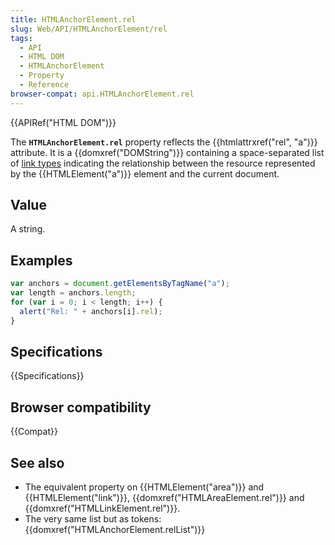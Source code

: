 ```yaml
---
title: HTMLAnchorElement.rel
slug: Web/API/HTMLAnchorElement/rel
tags:
  - API
  - HTML DOM
  - HTMLAnchorElement
  - Property
  - Reference
browser-compat: api.HTMLAnchorElement.rel
---
```

{{APIRef("HTML DOM")}}

The **`HTMLAnchorElement.rel`** property reflects the
{{htmlattrxref("rel", "a")}} attribute. It is a {{domxref("DOMString")}} containing a
space-separated list of [link types](/en-US/docs/Web/HTML/Link_types)
indicating the relationship between the resource represented by the {{HTMLElement("a")}}
element and the current document.

## Value

A string.

## Examples

```js
var anchors = document.getElementsByTagName("a");
var length = anchors.length;
for (var i = 0; i < length; i++) {
  alert("Rel: " + anchors[i].rel);
}
```

## Specifications

{{Specifications}}

## Browser compatibility

{{Compat}}

## See also

- The equivalent property on {{HTMLElement("area")}} and {{HTMLElement("link")}},
  {{domxref("HTMLAreaElement.rel")}} and {{domxref("HTMLLinkElement.rel")}}.
- The very same list but as tokens: {{domxref("HTMLAnchorElement.relList")}}
